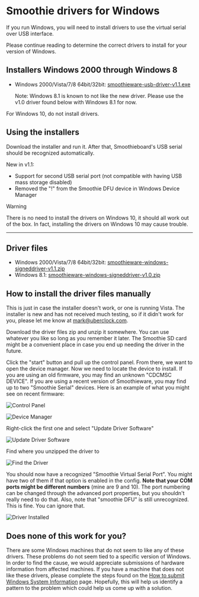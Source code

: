 
# Smoothie drivers for Windows

If you run Windows, you will need to install drivers to use the virtual serial over USB interface.

Please continue reading to determine the correct drivers to install for your version of Windows.

## Installers Windows 2000 through Windows 8

- Windows 2000/Vista/7/8 64bit/32bit: [smoothieware-usb-driver-v1.1.exe](windows-drivers/smoothieware-usb-driver-v1.1.exe)
  
  Note: Windows 8.1 is known to not like the new driver. Please use the v1.0 driver found below with Windows 8.1 for now.

For Windows 10, do not install drivers.

## Using the installers

Download the installer and run it. After that, Smoothieboard's USB serial should be recognized automatically.

New in v1.1:
- Support for second USB serial port (not compatible with having USB mass storage disabled)
- Removed the "!" from the Smoothie DFU device in Windows Device Manager

> [!WARNING]
> There is no need to install the drivers on Windows 10, it should all work out of the box. In fact, installing the drivers on Windows 10 may cause trouble.

---

## Driver files

- Windows 2000/Vista/7/8 64bit/32bit: [smoothieware-windows-signeddriver-v1.1.zip](http://smoothieware.org/_media/windows-drivers/smoothieware-windows-signeddriver-v1.1.zip)
- Windows 8.1: [smoothieware-windows-signeddriver-v1.0.zip](http://smoothieware.org/_media/windows-drivers/smoothieware-windows-signeddriver-v1.0.zip)

## How to install the driver files manually

This is just in case the installer doesn't work, or one is running Vista. The installer is new and has not received much testing, so if it didn't work for you, please let me know at mark@uberclock.com.

Download the driver files zip and unzip it somewhere. You can use whatever you like so long as you remember it later. The Smoothie SD card might be a convenient place in case you end up needing the driver in the future.

Click the "start" button and pull up the control panel. From there, we want to open the device manager. Now we need to locate the device to install. If you are using an old firmware, you may find an unknown "CDCMSC DEVICE". If you are using a recent version of Smoothieware, you may find up to two "Smoothie Serial" devices. Here is an example of what you might see on recent firmware:

![Control Panel](images/cp.jpg)

![Device Manager](images/dm.jpg)

Right-click the first one and select "Update Driver Software"

![Update Driver Software](images/uds.jpg)

Find where you unzipped the driver to

![Find the Driver](images/findthedriver.jpg)

You should now have a recognized "Smoothie Virtual Serial Port". You might have two of them if that option is enabled in the config. **Note that your COM ports might be different numbers** (mine are 9 and 10). The port numbering can be changed through the advanced port properties, but you shouldn't really need to do that. Also, note that "smoothie DFU" is still unrecognized. This is fine. You can ignore that.

![Driver Installed](images/done.jpg)

## Does none of this work for you?

There are some Windows machines that do not seem to like any of these drivers. These problems do not seem tied to a specific version of Windows. In order to find the cause, we would appreciate submissions of hardware information from affected machines. If you have a machine that does not like these drivers, please complete the steps found on the [How to submit Windows System Information](windows-systeminfo.md) page. Hopefully, this will help us identify a pattern to the problem which could help us come up with a solution.
